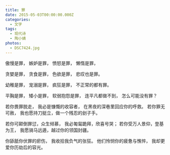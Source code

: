 ```yaml
---
title: 罪
date: 2015-05-03T00:00:00.000Z
categories:
  - 文字
tags:
  - 现代诗
  - 陶小婧
photos:
  - DSC7424.jpg
---
```

傲慢是罪，
嫉妒是罪， 
愤怒是罪， 
懒惰是罪，

贪婪是罪，
贪食是罪， 
色欲是罪， 
悲叹也是罪。

幼稚是罪，
宠溺是罪， 
疯狂是罪，
不正常的都有罪。

平胸是罪， 
矮小是罪，
软弱抱怨是罪，
连平凡都做不到，
怎么可能没有罪？

若你畏罪脱走，
我必是慷慨的收容者，
在黑夜的深巷里回应你的呼救。
若你罪无可赦， 
我也愿持刀挺立，做一个残忍的刽子手。

若你可颠倒罪愆，众生倾慕，
我必匍匐跪拜，欣喜号哭； 
若你受万人景仰，登基为王， 
我愿骑马远遁，越过你的领国封疆。

你舔舐你伏罪的瘀伤， 
我收拾我负气的张狂。
他们怜悯你的疲惫与憔悴， 
我却更爱你历劫后的容光。
